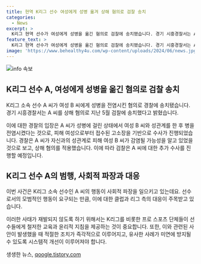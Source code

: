 ```yaml
---
title: 현역 K리그 선수 여성에게 성병 옮겨 상해 혐의로 검찰 송치
categories:
  - News
excerpt: >
  K리그 현역 선수가 여성에게 성병을 옮긴 혐의로 검찰에 송치됐습니다. 경기 시흥경찰서는 A씨를 상해 혐의로 송치했으며, A씨는 성병에 걸린 상태에서 여성 B씨와 성관계를 한 뒤 병을 옮긴 혐의를 받고 있습니다. 경찰은 피해 여성으로부터 접수된 고소장을 토대로 수사를 진행했으며, A씨가 피해 여성이 감염될 가능성을 인식했다고 보고 상해 혐의를 적용했습니다. 해당 사건을 넘겨받은 검찰은 수사를 계속할 예정입니다.
feature_text: >
  K리그 현역 선수가 여성에게 성병을 옮긴 혐의로 검찰에 송치됐습니다. 경기 시흥경찰서는 A씨를 상해 혐의로 송치했으며, A씨는 성병에 걸린 상태에서 여성 B씨와 성관계를 한 뒤 병을 옮긴 혐의를 받고 있습니다. 경찰은 피해 여성으로부터 접수된 고소장을 토대로 수사를 진행했으며, A씨가 피해 여성이 감염될 가능성을 인식했다고 보고 상해 혐의를 적용했습니다. 해당 사건을 넘겨받은 검찰은 수사를 계속할 예정입니다.
image: 'https://www.behealthy4u.com/wp-content/uploads/2024/06/news.jpg'
---
```


<p><img src="https://www.behealthy4u.com/wp-content/uploads/2024/06/news.jpg" alt="info 속보" /></p>

<h2 data-ke-size="size26">K리그 선수 A, 여성에게 성병을 옮긴 혐의로 검찰 송치</h2>

<p data-ke-size="size16">K리그 소속 선수 A 씨가 여성 B 씨에게 성병을 전염시킨 혐의로 경찰에 송치됐습니다. 경기 시흥경찰서는 A 씨를 상해 혐의로 지난 5월 검찰에 송치했다고 밝혔습니다.</p>

<p data-ke-size="size16">이에 대한 경찰의 입장은 A 씨가 성병에 걸린 상태에서 여성 B 씨와 성관계를 한 후 병을 전염시켰다는 것으로, 피해 여성으로부터 접수된 고소장을 기반으로 수사가 진행되었습니다. 경찰은 A 씨가 자신과의 성관계로 피해 여성 B 씨가 감염될 가능성을 알고 있었을 것으로 보고, 상해 혐의를 적용했습니다. 이에 따라 검찰은 A 씨에 대한 추가 수사를 진행할 예정입니다.</p>

<h2 data-ke-size="size26">K리그 선수 A의 범행, 사회적 파장과 대응</h2>

<p data-ke-size="size16">이번 사건은 K리그 소속 선수인 A 씨의 행동이 사회적 파장을 일으키고 있는데요. 선수로서의 모범적인 행동이 요구되는 만큼, 이에 대한 클럽과 리그 측의 대응이 주목받고 있습니다.</p>

<p data-ke-size="size16">이러한 사태가 재발되지 않도록 하기 위해서는 K리그를 비롯한 프로 스포츠 단체들이 선수들에게 철저한 교육과 윤리적 지침을 제공하는 것이 중요합니다. 또한, 이와 관련된 사안이 발생했을 때 적절한 조치가 즉각적으로 이루어지고, 유사한 사례가 미연에 방지될 수 있도록 시스템적 개선이 이루어져야 합니다.</p>
생생한 뉴스, <a href="https://qoogle.tistory.com" rel="dofollow">qoogle.tistory.com</a>


